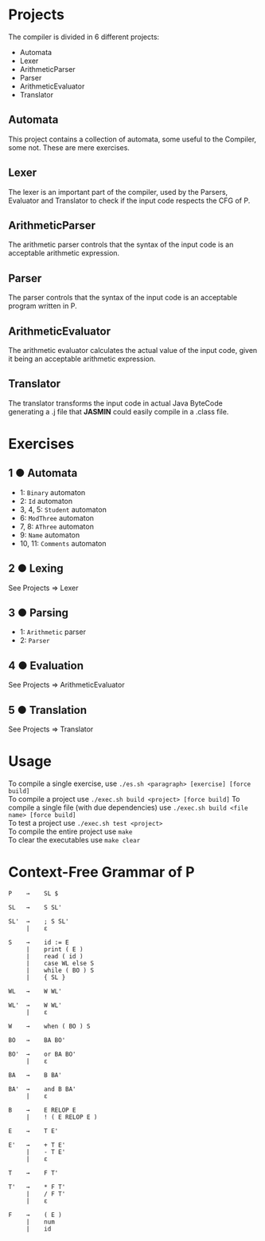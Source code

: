 # Projects
The compiler is divided in 6 different projects:
- Automata
- Lexer
- ArithmeticParser
- Parser
- ArithmeticEvaluator
- Translator

## Automata
This project contains a collection of automata, some useful to the Compiler, some not. These are mere exercises.

## Lexer
The lexer is an important part of the compiler, used by the Parsers, Evaluator and Translator to check if the input code respects the CFG of P.

## ArithmeticParser
The arithmetic parser controls that the syntax of the input code is an acceptable arithmetic expression.

## Parser
The parser controls that the syntax of the input code is an acceptable program written in P.

## ArithmeticEvaluator
The arithmetic evaluator calculates the actual value of the input code, given it being an acceptable arithmetic expression.

## Translator
The translator transforms the input code in actual Java ByteCode generating a .j file that **JASMIN** could easily compile in a .class file.

# Exercises

## 1 &#9679; Automata
- 1: `Binary` automaton
- 2: `Id` automaton
- 3, 4, 5: `Student` automaton
- 6: `ModThree` automaton
- 7, 8: `AThree` automaton
- 9: `Name` automaton
- 10, 11: `Comments` automaton

## 2 &#9679; Lexing
See Projects &#8658; Lexer

## 3 &#9679; Parsing
- 1: `Arithmetic` parser
- 2: `Parser`

## 4 &#9679; Evaluation
See Projects &#8658; ArithmeticEvaluator

## 5 &#9679; Translation
See Projects &#8658; Translator

# Usage
To compile a single exercise, use `./es.sh <paragraph> [exercise] [force build]`  
To compile a project use `./exec.sh build <project> [force build]`
To compile a single file (with due dependencies) use `./exec.sh build <file name> [force build]`  
To test a project use `./exec.sh test <project>`  
To compile the entire project use `make`  
To clear the executables use `make clear`  

# Context-Free Grammar of P

```
P    →    SL $

SL   →    S SL'

SL'  →    ; S SL'
     |    ε

S    →    id := E
     |    print ( E )
     |    read ( id )
     |    case WL else S
     |    while ( BO ) S
     |    { SL }
     
WL   →    W WL'

WL'  →    W WL'
     |    ε

W    →    when ( BO ) S

BO   →    BA BO'

BO'  →    or BA BO'
     |    ε

BA   →    B BA'

BA'  →    and B BA'
     |    ε

B    →    E RELOP E
     |    ! ( E RELOP E )
     
E    →    T E'

E'   →    + T E'
     |    - T E'
     |    ε
     
T    →    F T'

T'   →    * F T'
     |    / F T'
     |    ε

F    →    ( E )
     |    num
     |    id
```
